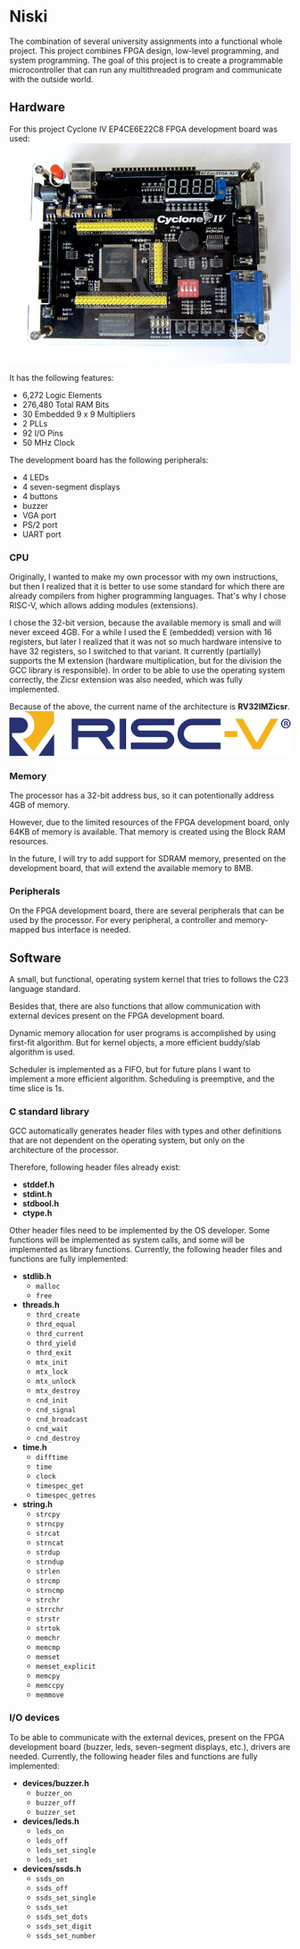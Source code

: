 # Niski

The combination of several university assignments into a functional whole project.
This project combines FPGA design, low-level programming, and system programming. 
The goal of this project is to create a programmable microcontroller that can run any 
multithreaded program and communicate with the outside world.

## Hardware
For this project Cyclone IV EP4CE6E22C8 FPGA development board was used:
![FPGA Board](board.jpg)

It has the following features:
- 6,272 Logic Elements
- 276,480 Total RAM Bits
- 30 Embedded 9 x 9 Multipliers
- 2 PLLs
- 92 I/O Pins
- 50 MHz Clock

The development board has the following peripherals:
- 4 LEDs
- 4 seven-segment displays
- 4 buttons
- buzzer
- VGA port
- PS/2 port
- UART port

### CPU
Originally, I wanted to make my own processor with my own instructions, but then I realized that it is better to use some standard for which there are already compilers from higher programming languages. 
That's why I chose RISC-V, which allows adding modules (extensions). 

I chose the 32-bit version, because the available memory is small and will never exceed 4GB. 
For a while I used the E (embedded) version with 16 registers, but later I realized that it was not so much hardware intensive to have 32 registers, so I switched to that variant.
It currently (partially) supports the M extension (hardware multiplication, but for the division the GCC library is responsible). 
In order to be able to use the operating system correctly, the Zicsr extension was also needed, which was fully implemented.

Because of the above, the current name of the architecture is **RV32IMZicsr**.
![FPGA Board](riscv.png)

### Memory
The processor has a 32-bit address bus, so it can
potentionally address 4GB of memory.

However, due to the limited resources of the FPGA
development board, only 64KB of memory is available.
That memory is created using the Block RAM resources.

In the future, I will try to add support for SDRAM
memory, presented on the development board, that will
extend the available memory to 8MB.

### Peripherals
On the FPGA development board, there are several
peripherals that can be used by the processor.
For every peripheral, a controller and memory-mapped
bus interface is needed.

## Software
A small, but functional, operating system kernel that
tries to follows the C23 language standard.

Besides that, there are also functions that allow communication 
with external devices present on the FPGA development board.

Dynamic memory allocation for user programs is accomplished
by using first-fit algorithm. But for kernel objects, a more
efficient buddy/slab algorithm is used.

Scheduler is implemented as a FIFO, but for future plans
I want to implement a more efficient algorithm. Scheduling is
preemptive, and the time slice is 1s.

### C standard library
GCC automatically generates header files with
types and other definitions that are not
dependent on the operating system, but only on
the architecture of the processor.

Therefore, following header files already exist:
- __stddef.h__
- __stdint.h__
- __stdbool.h__
- __ctype.h__

Other header files need to be implemented by the OS developer. 
Some functions will be implemented as system calls,
and some will be implemented as library functions.
Currently, the following header files and functions are fully implemented:
- __stdlib.h__
	- `malloc`
	- `free`
- __threads.h__
	- `thrd_create`
	- `thrd_equal`
	- `thrd_current`
	- `thrd_yield`
	- `thrd_exit`
	- `mtx_init`
	- `mtx_lock`
	- `mtx_unlock`
	- `mtx_destroy`
	- `cnd_init`
	- `cnd_signal`
	- `cnd_broadcast`
	- `cnd_wait`
	- `cnd_destroy`
- __time.h__
	- `difftime`
	- `time`
	- `clock`
	- `timespec_get`
	- `timespec_getres`
- __string.h__
	- `strcpy`
	- `strncpy`
	- `strcat`
	- `strncat`
	- `strdup`
	- `strndup`
	- `strlen`
	- `strcmp`
	- `strncmp`
	- `strchr`
	- `strrchr`
	- `strstr`
	- `strtok`
	- `memchr`
	- `memcmp`
	- `memset`
	- `memset_explicit`
	- `memcpy`
	- `memccpy`
	- `memmove`

### I/O devices
To be able to communicate with the external devices,
present on the FPGA development board 
(buzzer, leds, seven-segment displays, etc.), 
drivers are needed. 
Currently, the following header files and functions are fully implemented:
- __devices/buzzer.h__
	- `buzzer_on`
	- `buzzer_off`
	- `buzzer_set`
- __devices/leds.h__
	- `leds_on`
	- `leds_off`
	- `leds_set_single`
	- `leds_set`
- __devices/ssds.h__
	- `ssds_on`
	- `ssds_off`
	- `ssds_set_single`
	- `ssds_set`
	- `ssds_set_dots`
	- `ssds_set_digit`
	- `ssds_set_number`